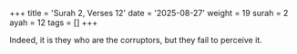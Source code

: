 +++
title = 'Surah 2, Verses 12'
date = '2025-08-27'
weight = 19
surah = 2
ayah = 12
tags = []
+++

Indeed, it is they who are the corruptors, but they fail to perceive it.